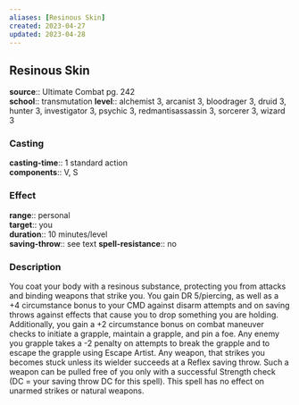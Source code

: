 ```yaml
---
aliases: [Resinous Skin]
created: 2023-04-27
updated: 2023-04-28
---
```


## Resinous Skin

**source**:: Ultimate Combat pg. 242  
**school**:: transmutation
**level**:: alchemist 3, arcanist 3, bloodrager 3, druid 3, hunter 3, investigator 3, psychic 3, redmantisassassin 3, sorcerer 3, wizard 3

### Casting

**casting-time**:: 1 standard action  
**components**:: V, S

### Effect

**range**:: personal  
**target**:: you  
**duration**:: 10 minutes/level  
**saving-throw**:: see text
**spell-resistance**:: no

### Description

You coat your body with a resinous substance, protecting you from attacks and binding weapons that strike you. You gain DR 5/piercing, as well as a +4 circumstance bonus to your CMD against disarm attempts and on saving throws against effects that cause you to drop something you are holding. Additionally, you gain a +2 circumstance bonus on combat maneuver checks to initiate a grapple, maintain a grapple, and pin a foe. Any enemy you grapple takes a -2 penalty on attempts to break the grapple and to escape the grapple using Escape Artist. Any weapon, that strikes you becomes stuck unless its wielder succeeds at a Reflex saving throw. Such a weapon can be pulled free of you only with a successful Strength check (DC = your saving throw DC for this spell). This spell has no effect on unarmed strikes or natural weapons.

